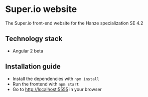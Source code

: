 # Super.io website

The Super.io front-end website for the Hanze specialization SE 4.2

## Technology stack

* Angular 2 beta

## Installation guide

* Install the dependencies with ```npm install```
* Run the frontend with ```npm start```
* Go to [http://localhost:5555](http://localhost:5555) in your browser